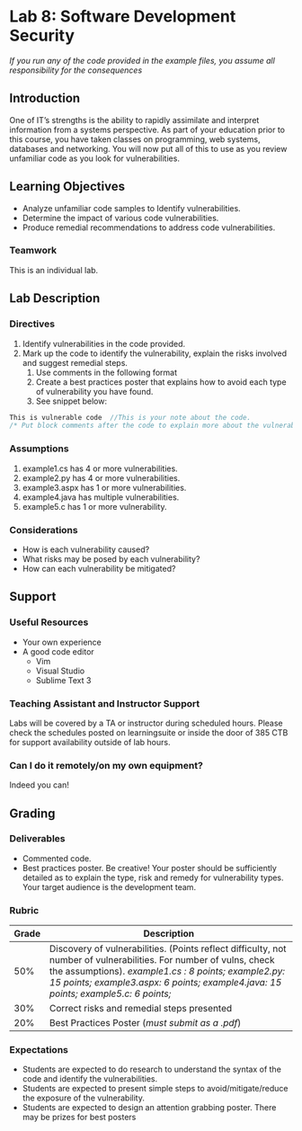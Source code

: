 #  Lab 8: Software Development Security 

*If you run any of the code provided in the example files, you assume all responsibility for the consequences*

## Introduction

One of IT’s strengths is the ability to rapidly assimilate and interpret information from a systems perspective.  As part of your education prior to this course, you have taken classes on programming, web systems, databases and networking.  You will now put all of this to use as you review unfamiliar code as you look for vulnerabilities.

## Learning Objectives

- Analyze unfamiliar code samples to Identify vulnerabilities.
- Determine the impact of various code vulnerabilities.
- Produce remedial recommendations to address code vulnerabilities.

### Teamwork

This is an individual lab.

## Lab Description

### Directives

1. Identify vulnerabilities in the code provided.
2. Mark up the code to identify the vulnerability, explain the risks involved and suggest remedial steps.
   1. Use comments in the following format
   2. Create a best practices poster that explains how to avoid each type of vulnerability you have found.
   3. See snippet below:
```C 
This is vulnerable code  //This is your note about the code.
/* Put block comments after the code to explain more about the vulnerability along with your recommendations on risk mitigation and resolution */
```

### Assumptions

1. example1.cs has 4 or more vulnerabilities.
2. example2.py has 4 or more vulnerabilities.
3. example3.aspx has 1 or more vulnerabilities.
4. example4.java has multiple vulnerabilities.
5. example5.c has 1 or more vulnerability.

### Considerations

- How is each vulnerability caused? 
- What risks may be posed by each vulnerability?
- How can each vulnerability be mitigated?

## Support

### Useful Resources

 - Your own experience
 - A good code editor
 	- Vim
 	- Visual Studio
 	- Sublime Text 3

### Teaching Assistant and Instructor Support

Labs will be covered by a TA or instructor during scheduled hours.  Please check the schedules posted on learningsuite or inside the door of 385 CTB for support availability outside of lab hours.

### Can I do it remotely/on my own equipment?

Indeed you can!

## Grading

### Deliverables

- Commented code.
- Best practices poster.  Be creative!  Your poster should be sufficiently detailed as to explain the type, risk and remedy for vulnerability types.  Your target audience is the development team.

### Rubric

| Grade | Description                                                  |
| ----- | ------------------------------------------------------------ |
| 50%   | Discovery of vulnerabilities.  (Points reflect difficulty, not number of vulnerabilities.  For number of vulns, check the assumptions).  *example1.cs :  8 points; example2.py:  15 points; example3.aspx:  6 points; example4.java:  15 points; example5.c:  6 points;* |
| 30%   | Correct risks and remedial steps presented                   |
| 20%   | Best Practices Poster (*must submit as a .pdf*)              |

### Expectations

- Students are expected to do research to understand the syntax of the code and identify the vulnerabilities.
- Students are expected to present simple steps to avoid/mitigate/reduce the exposure of the vulnerability.
- Students are expected to design an attention grabbing poster.  There may be prizes for best posters


